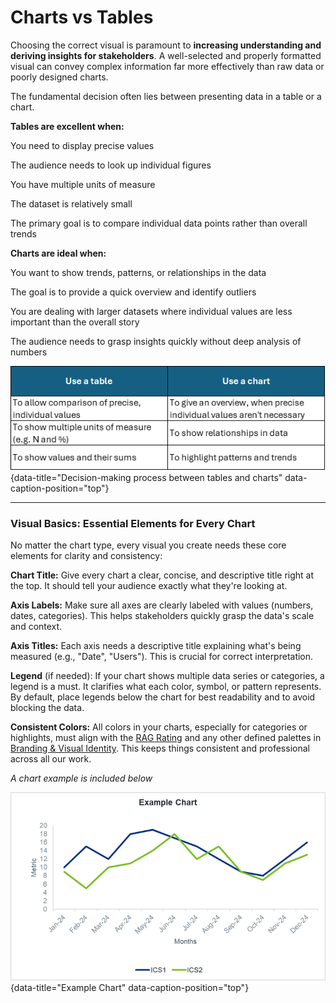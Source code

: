 
# Charts vs Tables

Choosing the correct visual is paramount to **increasing understanding and deriving insights for stakeholders**. A well-selected and properly formatted visual can convey complex information far more effectively than raw data or poorly designed charts.

The fundamental decision often lies between presenting data in a table or a chart.

**Tables are excellent when:**

You need to display precise values

The audience needs to look up individual figures

You have multiple units of measure

The dataset is relatively small

The primary goal is to compare individual data points rather than overall trends

**Charts are ideal when:**

You want to show trends, patterns, or relationships in the data

The goal is to provide a quick overview and identify outliers

You are dealing with larger datasets where individual values are less important than the overall story

The audience needs to grasp insights quickly without deep analysis of numbers


![Decision-making process between tables and charts](images/tabe_vs_chart.png "Decision-making process between tables and charts"){data-title="Decision-making process between tables and charts" data-caption-position="top"}

---

### Visual Basics: Essential Elements for Every Chart
 
No matter the chart type, every visual you create needs these core elements for clarity and consistency:

**Chart Title:** Give every chart a clear, concise, and descriptive title right at the top. It should tell your audience exactly what they're looking at.

**Axis Labels:** Make sure all axes are clearly labeled with values (numbers, dates, categories). This helps stakeholders quickly grasp the data's scale and context.

**Axis Titles:** Each axis needs a descriptive title explaining what's being measured (e.g., "Date", "Users"). This is crucial for correct interpretation.

**Legend** (if needed): If your chart shows multiple data series or categories, a legend is a must. It clarifies what each color, symbol, or pattern represents. By default, place legends below the chart for best readability and to avoid blocking the data.

**Consistent Colors:** All colors in your charts, especially for categories or highlights, must align with the [RAG Rating](rag_rating.md) and any other defined palettes in [Branding & Visual Identity](branding_visual.md). This keeps things consistent and professional across all our work.
 
*A chart example is included below*

 ![Example Chart](images/chart_example.png "Example Chart"){data-title="Example Chart" data-caption-position="top"}





